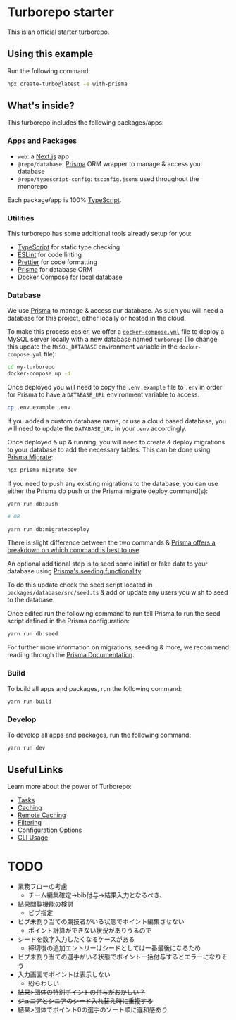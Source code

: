 # Turborepo starter

This is an official starter turborepo.

## Using this example

Run the following command:

```sh
npx create-turbo@latest -e with-prisma
```

## What's inside?

This turborepo includes the following packages/apps:

### Apps and Packages

- `web`: a [Next.js](https://nextjs.org/) app
- `@repo/database`: [Prisma](https://prisma.io/) ORM wrapper to manage & access your database
- `@repo/typescript-config`: `tsconfig.json`s used throughout the monorepo

Each package/app is 100% [TypeScript](https://www.typescriptlang.org/).

### Utilities

This turborepo has some additional tools already setup for you:

- [TypeScript](https://www.typescriptlang.org/) for static type checking
- [ESLint](https://eslint.org/) for code linting
- [Prettier](https://prettier.io) for code formatting
- [Prisma](https://prisma.io/) for database ORM
- [Docker Compose](https://docs.docker.com/compose/) for local database

### Database

We use [Prisma](https://prisma.io/) to manage & access our database. As such you will need a database for this project, either locally or hosted in the cloud.

To make this process easier, we offer a [`docker-compose.yml`](https://docs.docker.com/compose/) file to deploy a MySQL server locally with a new database named `turborepo` (To change this update the `MYSQL_DATABASE` environment variable in the `docker-compose.yml` file):

```bash
cd my-turborepo
docker-compose up -d
```

Once deployed you will need to copy the `.env.example` file to `.env` in order for Prisma to have a `DATABASE_URL` environment variable to access.

```bash
cp .env.example .env
```

If you added a custom database name, or use a cloud based database, you will need to update the `DATABASE_URL` in your `.env` accordingly.

Once deployed & up & running, you will need to create & deploy migrations to your database to add the necessary tables. This can be done using [Prisma Migrate](https://www.prisma.io/migrate):

```bash
npx prisma migrate dev
```

If you need to push any existing migrations to the database, you can use either the Prisma db push or the Prisma migrate deploy command(s):

```bash
yarn run db:push

# OR

yarn run db:migrate:deploy
```

There is slight difference between the two commands & [Prisma offers a breakdown on which command is best to use](https://www.prisma.io/docs/concepts/components/prisma-migrate/db-push#choosing-db-push-or-prisma-migrate).

An optional additional step is to seed some initial or fake data to your database using [Prisma's seeding functionality](https://www.prisma.io/docs/guides/database/seed-database).

To do this update check the seed script located in `packages/database/src/seed.ts` & add or update any users you wish to seed to the database.

Once edited run the following command to run tell Prisma to run the seed script defined in the Prisma configuration:

```bash
yarn run db:seed
```

For further more information on migrations, seeding & more, we recommend reading through the [Prisma Documentation](https://www.prisma.io/docs/).

### Build

To build all apps and packages, run the following command:

```bash
yarn run build
```

### Develop

To develop all apps and packages, run the following command:

```bash
yarn run dev
```

## Useful Links

Learn more about the power of Turborepo:

- [Tasks](https://turbo.build/repo/docs/core-concepts/monorepos/running-tasks)
- [Caching](https://turbo.build/repo/docs/core-concepts/caching)
- [Remote Caching](https://turbo.build/repo/docs/core-concepts/remote-caching)
- [Filtering](https://turbo.build/repo/docs/core-concepts/monorepos/filtering)
- [Configuration Options](https://turbo.build/repo/docs/reference/configuration)
- [CLI Usage](https://turbo.build/repo/docs/reference/command-line-reference)

# TODO

- 業務フローの考慮
  - チーム編集確定→bib付与→結果入力となるべき、
- 結果閲覧機能の検討
  - ビブ指定
- ビブ未割り当ての競技者がいる状態でポイント編集させない
  - ポイント計算ができない状況がありうるので
- シードを数字入力したくなるケースがある
  - 締切後の追加エントリーはシードとしては一番最後になるため
- ビブ未割り当ての選手がいる状態でポイント一括付与するとエラーになりそう
- 入力画面でポイントは表示しない
  - 紛らわしい
- ~~結果>団体の特別ポイントの付与がおかしい？~~
- ~~ジュニアとシニアのシード入れ替え時に重複する~~
- 結果>団体でポイント0の選手のソート順に違和感あり
